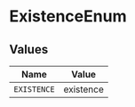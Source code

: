 # ExistenceEnum


## Values

| Name        | Value       |
| ----------- | ----------- |
| `EXISTENCE` | existence   |